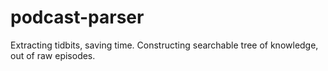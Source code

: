 # podcast-parser
Extracting tidbits, saving time. Constructing searchable tree of knowledge, out of raw episodes.
